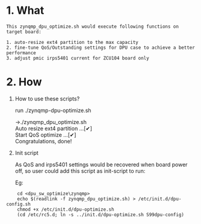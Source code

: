 # 1. What
	This zynqmp_dpu_optimize.sh would execute following functions on target board:

	1. auto-resize ext4 partition to the max capacity 
	2. fine-tune QoS/Outstanding settings for DPU case to achieve a better performance
	3. adjust pmic irps5401 current for ZCU104 board only

# 2. How

1. How to use these scripts?   

	run ./zynqmp-dpu-optimize.sh   

	->./zynqmp_dpu_optimize.sh   
	Auto resize ext4 partition ...[✔]   
	Start QoS optimize ...[✔]   
	Congratulations, done!   

2. Init script

	As QoS and irps5401 settings would be recovered when board power off, so user
	could add this script as init-script to run:

	Eg:

```shell
	cd <dpu_sw_optimize\zynqmp>
 	echo $(readlink -f zynqmp_dpu_optimize.sh) > /etc/init.d/dpu-config.sh
	chmod +x /etc/init.d/dpu-optimize.sh
	(cd /etc/rc5.d; ln -s ../init.d/dpu-optimize.sh S99dpu-config)
```

